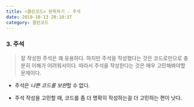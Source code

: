 ```yaml
---
title: <클린코드> 완독하기 - 주석
date: 2019-10-13 20:10:37
category: 클린코드
---
```


### 3. 주석

> 잘 작성한 주석은 꽤 유용하다. 하지만 주석을 작성했다는 것은 코드로만으로 충분히 이해가 어려워서이다. 따라서 주석을 작성한다는 것은 매우 고민해봐야할 문제이다.

- 주석은 *나쁜 코드를 보완*할 수 없다.

- 주석 작성을 고민할 때, 코드를 좀 더 명확히 작성하는걸 더 고민하는 편이 낫다.